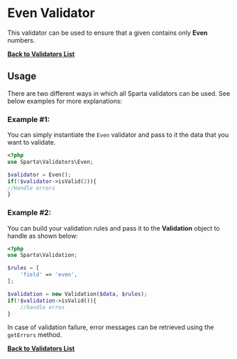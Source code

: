 # Even Validator 
This validator can be used to ensure that a given contains only __Even__ numbers.

[**Back to Validators List**](./reference.md#validators-list)

## Usage
There are two different ways in which all Sparta validators can be used. See below examples for more explanations:

### Example #1:
You can simply instantiate the `Even` validator and pass to it the data that you want to validate. 

```php
<?php
use Sparta\Validators\Even;

$validator = Even();
if(!$validator->isValid(2)){
//Handle errors
}
```

### Example #2:
You can build your validation rules and pass it to the __Validation__ object to handle as shown below:

```php
<?php
use Sparta\Validation;

$rules = [
	'field' => 'even',
];

$validation = new Validation($data, $rules);
if(!$validation->isValid()){
	//handle erros
}

```

In case of validation failure, error messages can be retrieved using the `getErrors` method.


[**Back to Validators List**](./reference.md#validators-list)

